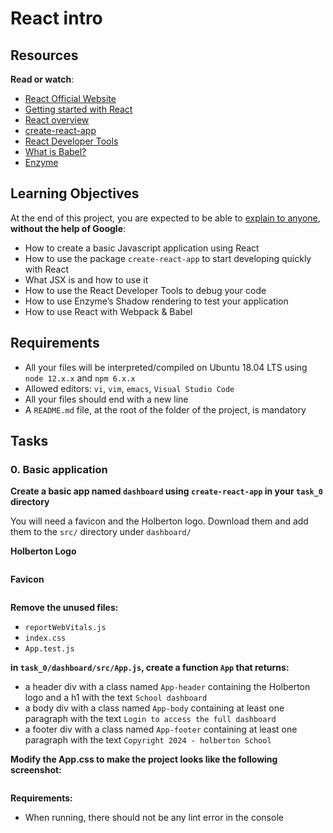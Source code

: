 # React intro

<h2>Resources</h2>

<p><strong>Read or watch</strong>:</p>

<ul>
<li><a href="https://react.dev/" title="React Official Website" target="_blank">React Official Website</a></li>
<li><a href="https://www.taniarascia.com/getting-started-with-react/" title="Getting started with React" target="_blank">Getting started with React</a></li>
<li><a href="https://legacy.reactjs.org/docs/getting-started.html" title="React overview" target="_blank">React overview</a></li>
<li><a href="https://github.com/facebook/create-react-app" title="create-react-app" target="_blank">create-react-app</a></li>
<li><a href="https://chromewebstore.google.com/detail/react-developer-tools/fmkadmapgofadopljbjfkapdkoienihi?pli=1" title="React Developer Tools" target="_blank">React Developer Tools</a></li>
<li><a href="https://babeljs.io/docs/" title="What is Babel?" target="_blank">What is Babel?</a></li>
<li><a href="https://enzymejs.github.io/enzyme/docs/api/shallow.html" title="Enzyme" target="_blank">Enzyme</a></li>
</ul>

<h2>Learning Objectives</h2>

<p>At the end of this project, you are expected to be able to <a href="/rltoken/ajL0MshJHRMRNpXl-WPJ3A" title="explain to anyone" target="_blank">explain to anyone</a>, <strong>without the help of Google</strong>:</p>

<ul>
<li>How to create a basic Javascript application using React</li>
<li>How to use the package <code>create-react-app</code> to start developing quickly with React</li>
<li>What JSX is and how to use it</li>
<li>How to use the React Developer Tools to debug your code</li>
<li>How to use Enzyme&rsquo;s Shadow rendering to test your application</li>
<li>How to use React with Webpack &amp; Babel</li>
</ul>

<h2>Requirements</h2>

<ul>
<li>All your files will be interpreted/compiled on Ubuntu 18.04 LTS using <code>node 12.x.x</code> and <code>npm 6.x.x</code></li>
<li>Allowed editors: <code>vi</code>, <code>vim</code>, <code>emacs</code>, <code>Visual Studio Code</code></li>
<li>All your files should end with a new line</li>
<li>A <code>README.md</code> file, at the root of the folder of the project, is mandatory</li>
</ul>

  </div>
</div>

  <h2 class="gap">Tasks</h2>

   <div data-role="task21581" data-position="1" id="task-num-0">
      <div class="panel panel-default task-card " id="task-21581">
  <span id="user_id" data-id="6138"></span>

  <div class="panel-heading panel-heading-actions">
    <h3 class="panel-title">
      0. Basic application
    </h3>
  </div>

  <div class="panel-body">
    <span id="user_id" data-id="6138"></span>

<!-- Progress vs Score -->

<!-- Task Body -->
<p><strong>Create a basic app named <code>dashboard</code> using <code>create-react-app</code> in your <code>task_0</code> directory</strong></p>

<p>You will need a favicon and the Holberton logo. Download them and add them to the <code>src/</code> directory under <code>dashboard/</code></p>

<p><strong>Holberton Logo</strong></p>

<p><img src="https://s3.eu-west-3.amazonaws.com/hbtn.intranet/uploads/medias/2019/11/175b85183ecedb529e14.jpg?X-Amz-Algorithm=AWS4-HMAC-SHA256&X-Amz-Credential=AKIA4MYA5JM5DUTZGMZG%2F20240501%2Feu-west-3%2Fs3%2Faws4_request&X-Amz-Date=20240501T123845Z&X-Amz-Expires=86400&X-Amz-SignedHeaders=host&X-Amz-Signature=152dc76d2059357e96cdc3e3f101c12581313d84e95bec4bb94ed9ae3ff8bcac" alt="" loading='lazy' style="" /></p>

<p><strong>Favicon</strong></p>

<p><img src="https://s3.eu-west-3.amazonaws.com/hbtn.intranet/uploads/misc/2019/11/e240f8157634d33a9757.ico?X-Amz-Algorithm=AWS4-HMAC-SHA256&X-Amz-Credential=AKIA4MYA5JM5DUTZGMZG%2F20240501%2Feu-west-3%2Fs3%2Faws4_request&X-Amz-Date=20240501T123845Z&X-Amz-Expires=86400&X-Amz-SignedHeaders=host&X-Amz-Signature=769a2050bf2013cc082e7a6a714441c5605e826e42a09cbb2a825ee9b56ca15e" alt="" loading='lazy' style="" /></p>

<p><strong>Remove the unused files:</strong></p>

<ul>
<li><code>reportWebVitals.js</code></li>
<li><code>index.css</code></li>
<li><code>App.test.js</code></li>
</ul>

<p><strong>in <code>task_0/dashboard/src/App.js</code>, create a function <code>App</code> that returns:</strong></p>

<ul>
<li>a header div with a class named <code>App-header</code> containing the Holberton logo and a h1 with the text <code>School dashboard</code></li>
<li>a body div with a class named <code>App-body</code> containing at least one paragraph with the text <code>Login to access the full dashboard</code></li>
<li>a footer div with a class named <code>App-footer</code> containing at least one paragraph with the text <code>Copyright 2024 - holberton School</code></li>
</ul>

<p><strong>Modify the App.css to make the project looks like the following screenshot:</strong></p>

<p><img src="https://s3.eu-west-3.amazonaws.com/hbtn.intranet/uploads/medias/2019/11/7743eba00239687a6fdd.png?X-Amz-Algorithm=AWS4-HMAC-SHA256&X-Amz-Credential=AKIA4MYA5JM5DUTZGMZG%2F20240501%2Feu-west-3%2Fs3%2Faws4_request&X-Amz-Date=20240501T123845Z&X-Amz-Expires=86400&X-Amz-SignedHeaders=host&X-Amz-Signature=dc811f5b20979fdd03e0f47b4df88d9d120be065a4394611a5637fdc89d711a7" alt="" loading='lazy' style="" /></p>

<p><strong>Requirements:</strong></p>

<ul>
<li>When running, there should not be any lint error in the console</li>
</ul>

  </div>
